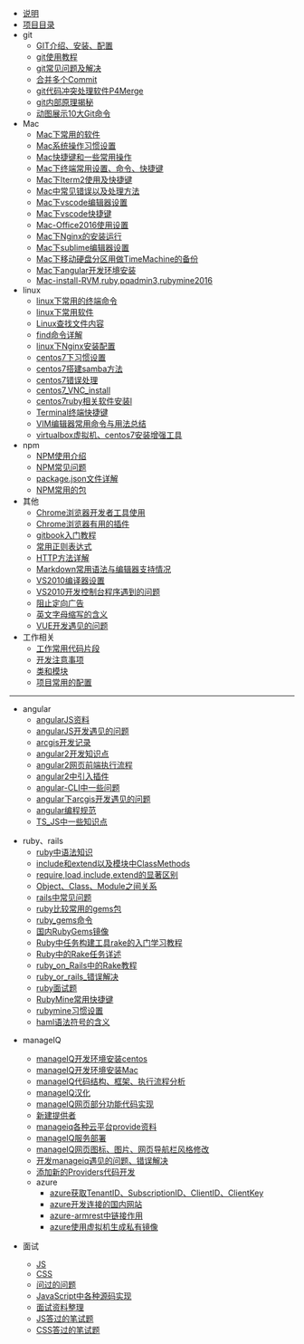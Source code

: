 * [说明](README.md)
* [项目目录](SUMMARY.md)
* git
    * [GIT介绍、安装、配置](doc/git/001-GIT介绍、安装、配置.md)
    * [git使用教程](doc/git/002-git使用教程.md)
    * [git常见问题及解决](doc/git/003-git常见问题及解决.md)
    * [合并多个Commit](doc/git/004-合并多个Commit.md)
    * [git代码冲突处理软件P4Merge](doc/git/005-git代码冲突处理软件P4Merge.md)
    * [git内部原理揭秘](doc/git/006-git内部原理揭秘.md)
    * [动图展示10大Git命令](doc/git/007-动图展示10大Git命令.md)
* Mac
    * [Mac下常用的软件](doc/mac/001-Mac下常用的软件.md)
    * [Mac系统操作习惯设置](doc/mac/002-Mac系统操作习惯设置.md)
    * [Mac快捷键和一些常用操作](doc/mac/003-Mac快捷键和一些常用操作.md)
    * [Mac下终端常用设置、命令、快捷键](doc/mac/004-Mac下终端常用设置、命令、快捷键.md)
    * [Mac下Iterm2使用及快捷键](doc/mac/005-Mac下Iterm2使用及快捷键.md)
    * [Mac中常见错误以及处理方法](doc/mac/006-Mac中常见错误以及处理方法.md)
    * [Mac下vscode编辑器设置](doc/mac/007-Mac下vscode编辑器设置.md)
    * [Mac下vscode快捷键](doc/mac/008-Mac下vscode快捷键.md)
    * [Mac-Office2016使用设置](doc/mac/009-Mac-Office2016使用设置.md)
    * [Mac下Nginx的安装运行](doc/mac/010-Mac下Nginx的安装运行.md)
    * [Mac下sublime编辑器设置](doc/mac/011-Mac下sublime编辑器设置.md)
    * [Mac下移动硬盘分区用做TimeMachine的备份](doc/mac/012-Mac下移动硬盘分区用做TimeMachine的备份.md)
    * [Mac下angular开发环境安装](doc/mac/013-Mac下angular开发环境安装.md)
    * [Mac-install-RVM,ruby,pqadmin3,rubymine2016](doc/mac/014-Mac-install-RVM,ruby,pqadmin3,rubymine2016.md)
* linux
    * [linux下常用的终端命令](doc/linux/001-linux下常用的终端命令.md)
    * [linux下常用软件](doc/linux/002-linux下常用软件.md)
    * [Linux查找文件内容](doc/linux/003-Linux查找文件内容.md)
    * [find命令详解](doc/linux/003-find命令详解.md)
    * [linux下Nginx安装配置](doc/linux/004-linux下Nginx安装配置.md)
    * [centos7下习惯设置](doc/linux/005-centos7下习惯设置.md)
    * [centos7搭建samba方法](doc/linux/006-centos7搭建samba方法.md)
    * [centos7错误处理](doc/linux/007-centos7错误处理.md)
    * [centos7_VNC_install](doc/linux/008-centos7_VNC_install.md)
    * [centos7ruby相关软件安装l](doc/linux/009-centos7ruby相关软件安装.md)
    * [Terminal终端快捷键](doc/linux/010-Terminal终端快捷键.md)
    * [VIM编辑器常用命令与用法总结](doc/linux/011-VIM编辑器常用命令与用法总结.md)
    * [virtualbox虚拟机、centos7安装增强工具](doc/linux/012-virtualbox虚拟机、centos7安装增强工具.md)
* npm
    * [NPM使用介绍](doc/npm/001-NPM使用介绍.md)
    * [NPM常见问题](doc/npm/002-NPM常见问题.md)
    * [package.json文件详解](doc/npm/003-package.json文件详解.md)
    * [NPM常用的包](doc/npm/004-NPM常用的包.md)
* 其他
    * [Chrome浏览器开发者工具使用](doc/other/001-Chrome浏览器开发者工具使用.md)
    * [Chrome浏览器有用的插件](doc/other/002-Chrome浏览器有用的插件.md)
    * [gitbook入门教程](doc/other/003-gitbook入门教程.md)
    * [常用正则表达式](doc/other/004-常用正则表达式.md)
    * [HTTP方法详解](doc/other/005-HTTP方法详解.md)
    * [Markdown常用语法与编辑器支持情况](doc/other/006-Markdown常用语法与编辑器支持情况.md)
    * [VS2010编译器设置](doc/other/007-VS2010编译器设置.md)
    * [VS2010开发控制台程序遇到的问题](doc/other/008-VS2010开发控制台程序遇到的问题.md)
    * [阻止定向广告](doc/other/009-阻止定向广告.md)
    * [英文字母缩写的含义](doc/other/010-英文字母缩写的含义.md)
    * [VUE开发遇见的问题](doc/other/011-VUE开发遇见的问题.md)
* 工作相关
    - [工作常用代码片段](doc/work/001-工作常用代码片段.md)
    - [开发注意事项](doc/work/002-开发注意事项.md)
    - [类和模块](doc/work/003-类和模块.md)
    - [项目常用的配置](doc/work/004-项目常用的配置.md)

---------------
* angular
    * [angularJS资料](doc/angular/001-angularJS资料.md)
    * [angularJS开发遇见的问题](doc/angular/002-angularJS开发遇见的问题.md)
    * [arcgis开发记录](doc/angular/003-arcgis开发记录.md)
    * [angular2开发知识点](doc/angular/004-angular2开发知识点.md)
    * [angular2网页前端执行流程](doc/angular/005-angular2网页前端执行流程.md)
    * [angular2中引入插件](doc/angular/006-angular2中引入插件.md)
    * [angular-CLI中一些问题](doc/angular/007-angular-CLI中一些问题.md)
    * [angular下arcgis开发遇见的问题](doc/angular/008-angular下arcgis开发遇见的问题.md)
    * [angular编程规范](doc/angular/009-angular编程规范.md)
    * [TS_JS中一些知识点](doc/angular/010-TS_JS中一些知识点.md)

- ruby、rails
    * [ruby中语法知识](doc/ruby/001-ruby中语法知识.md)
    * [include和extend以及模块中ClassMethods](doc/ruby/002-include和extend以及模块中ClassMethods.md)
    * [require,load,include,extend的显著区别](doc/ruby/003-require,load,include,extend的显著区别.md)
    * [Object、Class、Module之间关系](doc/ruby/004-Object、Class、Module之间关系.md)
    * [rails中常见问题](doc/ruby/005-rails中常见问题.md)
    * [ruby比较常用的gems包](doc/ruby/006-ruby比较常用的gems包.md)
    * [ruby_gems命令](doc/ruby/007-ruby_gems命令.md)
    * [国内RubyGems镜像](doc/ruby/008-国内RubyGems镜像.md)
    * [Ruby中任务构建工具rake的入门学习教程](doc/ruby/009-Ruby中任务构建工具rake的入门学习教程.md)
    * [Ruby中的Rake任务详述](doc/ruby/010-Ruby中的Rake任务详述.md)
    * [ruby_on_Rails中的Rake教程](doc/ruby/011-ruby_on_Rails中的Rake教程.md)
    * [ruby_or_rails_错误解决](doc/ruby/012-ruby_or_rails_错误解决.md)
    * [ruby面试题](doc/ruby/013-ruby面试题.md)
    * [RubyMine常用快捷键](doc/ruby/014-RubyMine常用快捷键.md)
    * [rubymine习惯设置](doc/ruby/015-rubymine习惯设置.md)
    * [haml语法符号的含义](doc/ruby/016-haml语法符号的含义.md)

* manageIQ
    * [manageIQ开发环境安装centos](doc/manageiq/001-manageIQ开发环境安装centos.md)
    * [manageIQ开发环境安装Mac](doc/manageiq/002-manageIQ开发环境安装Mac.md)
    * [manageIQ代码结构、框架、执行流程分析](doc/manageiq/003-manageIQ代码结构、框架、执行流程分析.md)
    * [manageIQ汉化](doc/manageiq/004-manageIQ汉化.md)
    * [manageIQ网页部分功能代码实现](doc/manageiq/005-manageIQ网页部分功能代码实现.md)
    * [新建提供者](doc/manageiq/006-新建提供者.md)
    * [manageiq各种云平台provide资料](doc/manageiq/007-manageiq各种云平台provide资料.md)
    * [manageIQ服务部署](doc/manageiq/008-manageIQ服务部署.md)
    * [manageIQ网页图标、图片、网页导航栏风格修改](doc/manageiq/009-manageIQ网页图标、图片、网页导航栏风格修改.md)
    * [开发manageiq遇见的问题、错误解决](doc/manageiq/010-开发manageiq遇见的问题、错误解决.md)
    * [添加新的Providers代码开发](doc/manageiq/011-添加新的Providers代码开发.md)
    * azure
        * [azure获取TenantID、SubscriptionID、ClientID、ClientKey](doc/manageiq/azure/001-azure获取TenantID、SubscriptionID、ClientID、ClientKey.md)
        * [azure开发连接的国内网站](doc/manageiq/azure/002-azure开发连接的国内网站.md)
        * [azure-armrest中链接作用](doc/manageiq/azure/003-azure-armrest中链接作用.md)
        * [azure使用虚拟机生成私有镜像](doc/manageiq/azure/004-azure使用虚拟机生成私有镜像.md)
    
* 面试

    * [JS](doc/面试题/001-js.md)
    * [CSS](doc/面试题/002-css.md)
    * [问过的问题](doc/面试题/003-面试问过的问题.md)
    * [JavaScript中各种源码实现](doc/面试题/004-JavaScript中各种源码实现.md)
    * [面试资料整理](doc/面试题/005-面试资料.md)
    * [JS答过的笔试题](doc/面试题/006-JS答过的笔试题.md)
    * [CSS答过的笔试题](doc/面试题/007-CSS答过的笔试题.md)



